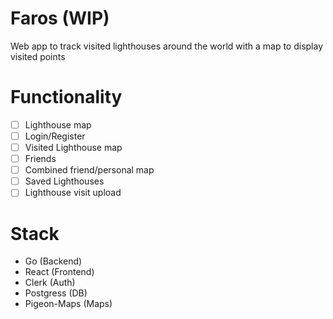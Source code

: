 # Faros (WIP)

Web app to track visited lighthouses around the world with a map to display visited points

# Functionality

- [ ] Lighthouse map
- [ ] Login/Register
- [ ] Visited Lighthouse map
- [ ] Friends
- [ ] Combined friend/personal map
- [ ] Saved Lighthouses
- [ ] Lighthouse visit upload

# Stack

- Go (Backend)
- React (Frontend)
- Clerk (Auth)
- Postgress (DB)
- Pigeon-Maps (Maps)
